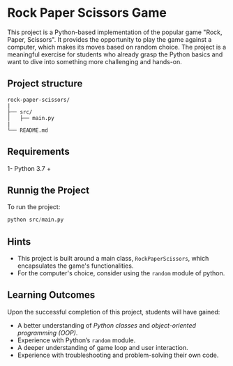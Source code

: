 # Rock Paper Scissors Game
This project is a Python-based implementation of the popular game "Rock, Paper, Scissors". It provides the opportunity to play the game against a computer, which makes its moves based on random choice. The project is a meaningful exercise for students who already grasp the Python basics and want to dive into something more challenging and hands-on.

## Project structure

```
rock-paper-scissors/
|
├── src/
│   ├── main.py 
|
└── README.md
```


## Requirements 
1- Python 3.7 +
## Runnig the Project
To run the project:
```python
python src/main.py
```
## Hints
- This project is built around a main class, `RockPaperScissors`, which encapsulates the game's functionalities.
- For the computer's choice, consider using the `random` module of python.

## Learning Outcomes
Upon the successful completion of this project, students will have gained:

- A better understanding of *Python classes* and *object-oriented programming (OOP)*.
- Experience with Python’s `random` module.
- A deeper understanding of game loop and user interaction.
- Experience with troubleshooting and problem-solving their own code.


